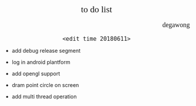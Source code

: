 #
<font size = 5 face="黑体">
<center>to do list<center>
</font>

<font size = 4 face="黑体">
<p align="right">degawong<p>
</font>

<font size = 4 face="黑体">

`<edit time 20180611>`

</font>

* <p align="left">add debug release segment<p>
* <p align="left">log in android plantform<p>
* <p align="left">add opengl support<p>
* <p align="left">dram point circle on screen<p>
* <p align="left">add multi thread operation<p>

